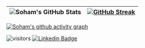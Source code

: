 
|![Soham's GitHub Stats](https://github-readme-stats.vercel.app/api?username=shmkane&show_icons=true&count_private=true)|[![GitHub Streak](http://github-readme-streak-stats.herokuapp.com?user=shmkane&theme=dark&ring=0EB3C9&fire=B590FA&currStreakLabel=0EB3C9)](https://git.io/streak-stats)|
|---|---|

[![Soham's github activity graph](https://activity-graph.herokuapp.com/graph?username=shmkane&bg_color=151515&color=ffffff&line=0EB3C9&point=0EB3C9&area=true&hide_border=false
)](https://github.com/ashutosh00710/github-readme-activity-graph)

<!--[![Top Langs](https://github-readme-stats.vercel.app/api/top-langs/?username=shmkane)](https://github.com/anuraghazra/github-readme-stats)-->

 ![visitors](https://visitor-badge.glitch.me/badge?page_id=shmkane.github) [![Linkedin Badge](https://img.shields.io/badge/-shmkane-blue?style=flat&logo=Linkedin&logoColor=white&link=https://www.linkedin.com/in/sohampk/)](https://www.linkedin.com/in/craigdsouza28/)

